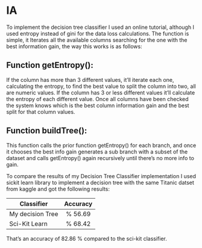 # IA
To implement the decision tree classifier I used an online tutorial, although I used entropy instead of gini for the data loss calculations. The function is simple, it Iterates all the available columns searching for the one with the best information gain, the way this works is as follows:

## Function getEntropy():
If the column has more than 3 different values, it’ll iterate each one, calculating the entropy, to find the best value to split the column into two, all are numeric values.
If the column has 3 or less different values it’ll calculate the entropy of each different value.
Once all columns have been checked the system knows which is the best column information gain and the best split for that column values.

## Function buildTree():
This function calls the prior function getEntropy() for each branch, and once it chooses the best info gain generates a sub branch with a subset of the dataset and calls getEntropy() again recursively until there’s no more info to gain.

To compare the results of my Decision Tree Classifier implementation I used sickit learn library to implement a decision tree with the same Titanic datset from kaggle and got the following results:

| Classifier        | Accuracy       |
| ------------- |:-------------:|
| My decision Tree     | % 56.69 |
| Sci-Kit Learn    | % 68.42 |

That’s an accuracy of 82.86 % compared to the sci-kit classifier.
